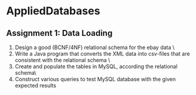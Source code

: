 # AppliedDatabases

## Assignment 1: Data Loading

1) Design a good (BCNF/4NF) relational schema for the ebay data \\
2) Write a Java program that converts the XML data into csv-files that are consistent with the relational schema \\
3) Create and populate the tables in MySQL, according the relational schema\\
4) Construct various queries to test MySQL database with the given expected results

